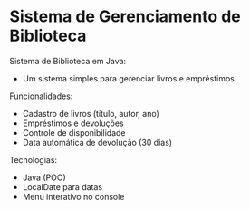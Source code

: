 # Sistema de Gerenciamento de Biblioteca
Sistema de Biblioteca em Java: 
- Um sistema simples para gerenciar livros e empréstimos.  

Funcionalidades: 
- Cadastro de livros (título, autor, ano)
- Empréstimos e devoluções
- Controle de disponibilidade
- Data automática de devolução (30 dias)  

Tecnologias: 
- Java (POO)
- LocalDate para datas
- Menu interativo no console

